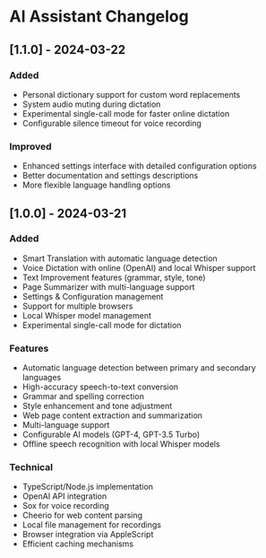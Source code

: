 # AI Assistant Changelog

## [1.1.0] - 2024-03-22

### Added
- Personal dictionary support for custom word replacements
- System audio muting during dictation
- Experimental single-call mode for faster online dictation
- Configurable silence timeout for voice recording

### Improved
- Enhanced settings interface with detailed configuration options
- Better documentation and settings descriptions
- More flexible language handling options

## [1.0.0] - 2024-03-21

### Added
- Smart Translation with automatic language detection
- Voice Dictation with online (OpenAI) and local Whisper support
- Text Improvement features (grammar, style, tone)
- Page Summarizer with multi-language support
- Settings & Configuration management
- Support for multiple browsers
- Local Whisper model management
- Experimental single-call mode for dictation

### Features
- Automatic language detection between primary and secondary languages
- High-accuracy speech-to-text conversion
- Grammar and spelling correction
- Style enhancement and tone adjustment
- Web page content extraction and summarization
- Multi-language support
- Configurable AI models (GPT-4, GPT-3.5 Turbo)
- Offline speech recognition with local Whisper models

### Technical
- TypeScript/Node.js implementation
- OpenAI API integration
- Sox for voice recording
- Cheerio for web content parsing
- Local file management for recordings
- Browser integration via AppleScript
- Efficient caching mechanisms
